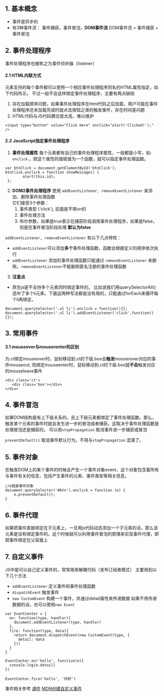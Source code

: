 ## 1. 基本概念
- 事件是异步的
- 有3种事件流： 事件捕获，事件冒泡，**DOM事件流**
DOM事件流 = 事件捕获 + 事件冒泡
## 2. 事件处理程序
事件处理程序也被称之为事件侦听器（listener）
#### 2.1 HTML内联方式
元素支持的每个事件都可以使用一个相应事件处理程序同名的HTML属性指定，如下代码所示。
不过一般不会这样绑定事件处理程序，主要有两点缺陷
1. 存在加载顺序问题，如果事件处理程序在html代码之后加载，用户可能在事件处理程序还未加载完成时就点击按钮之类的触发事件，存在时间差问题
2. HTML代码与JS代码耦合度太高，难以维护
```
<input type="button" value="Click Here" onclick="alert('Clicked!');" />
```

#### 2.2 JavaScript指定事件处理程序
1. **事件处理属性**
每个元素都有自己的事件处理程序属性，一般都是小写，如: `onclick` 。把这个属性的值赋值为一个函数，就可以指定事件处理函数。
```
var btnClick = document.getElementById('btnClick');
btnClick.onclick = function showMessage() {
        alert(this.id);
 };
```
2. **DOM2事件处理程序**
使用 `addEventListener, removeEventListener` 来添加、删除事件处理函数   
   它们接受3个参数：
    1. 事件类型 ('click'), 前面是不带on的
    2. 事件处理方法
    3. 布尔参数，如果是true表示在捕获阶段调用事件处理程序，如果是false，则是在事件冒泡阶段处理 **默认为false**

 `addEventListener, removeEventListener` 有以下几点特性：
- `addEventListener`可以添加**多个**事件处理函数，函数会根据定义的顺序依次执行
- `addEventListener` 添加的事件处理函数只能通过 `removeEventListener` 来删除。`removeEventListener`不能删除匿名注册的事件处理函数

3. **注意点**
- 原生js是不支持多个元素同时绑定事件的。 比如说我们用querySelectorAll()选中了多个li元素。下面这两种写法都是没有用的，只能通过forEach来循环每个li再绑定。
```
document.querySelector('.ul li').onclick = function(){};
document.querySelector('.ul li').addEventListener('click',function(){});
```
## 3. 常用事件
#### 3.1 mouseover与mouserenter的区别
为.ct绑定mouseover时，鼠标移动到.ct的下级.box会**触发**mouserover对应的事件mouseout; 而绑定mouseenter时，鼠标移动到.ct的下级.box就**不会**触发对应的mouseleave事件
```
<div class='ct'>
   <div class='box'></div>
</div>

```

## 4. 事件冒泡
如果DOM结构是有上下级关系的，且上下级元素都绑定了事件处理函数。那么，触发某个元素的事件时就会发生进一步的冒泡或者捕获。这取决于事件处理函数是处理冒泡还是捕获的。
可以用`stopPropagation` 取消事件进一步捕获或冒泡

`preventDefault()` 取消事件默认行为。不用与`stopPropagation` 混淆了。

## 5. 事件对象
在触发DOM上的某个事件的时候会产生一个事件对象event，这个对象包含着所有与事件有关的信息，包括产生事件的元素、事件类型等相关信息。

```
//e就是事件对象
document.querySelector('#btn').onclick = function (e) {
    e.preventDefault();
}
```

## 6. 事件代理
如果把事件直接绑定在子元素上，一旦用js代码动态添加一个子元素的话，那么该元素是没有绑定事件的。这个时候就可以利用事件冒泡的原理来实现事件代理，即把事件绑定在父容器上


## 7. 自定义事件
JS中是可以自己定义事件的，常常用来解耦代码（发布订阅者模式）
主要用到以下几个方法
- `addEventListener`  定义事件和事件处理函数
- `dispatchEvent` 触发事件
- `new CustomEvent` 构建一个事件，并通过detail属性来传递数据
   如果不用传递数据的话，也可以使用`new Event`
```
var EventCenter = {
  on: function(type, handler){
    document.addEventListener(type, handler)
  },
  fire: function(type, data){
    return document.dispatchEvent(new CustomEvent(type, {
      detail: data
    }))
  }
}

EventCenter.on('hello', function(e){
  console.log(e.detail)
})

EventCenter.fire('hello', '你好')
```
事件相关参考
[课件](http://book.jirengu.com/fe/%E5%89%8D%E7%AB%AF%E5%9F%BA%E7%A1%80/Javascript/event.html)
[MDN创建自定义事件](https://developer.mozilla.org/en-US/docs/Web/Guide/Events/Creating_and_triggering_events)
